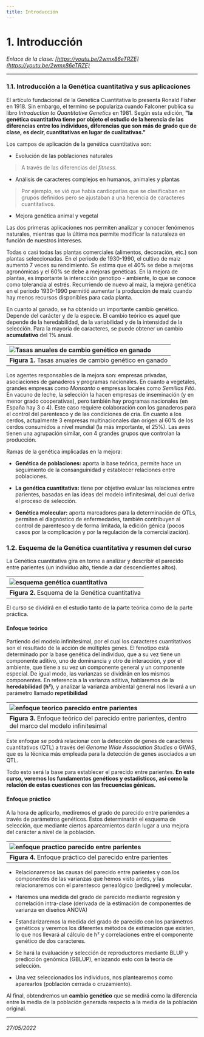 ```yaml
---
title: Introducción 
---
```


# 1. Introducción 

*Enlace de la clase: [https://youtu.be/2wmx86eTRZE](https://youtu.be/2wmx86eTRZE)*

-----

### 1.1. Introducción a la Genética cuantitativa y sus aplicaciones

El artículo fundacional de la Genética Cuantitativa lo presenta Ronald Fisher en 1918. Sin embargo, el termino se populariza cuando Falconer publica su libro *Introduction to Quantitative Genetics* en 1981. Según esta edición, **"la genética cuantitativa tiene por objeto el estudio de la herencia de las diferencias entre los individuos, diferencias que son más de grado que de clase, es decir, cuantitativas en lugar de cualitativas."**

Los campos de aplicación de la genética cuantitativa son: 

- Evolución de las poblaciones naturales 
> A través de las diferencias del *fitness*.

- Análisis de caracteres complejos en humanos, animales y plantas
> Por ejemplo, se vió que había cardiopatías que se clasificaban en grupos definidos pero se ajustaban a una herencia de caracteres cuantitativos. 

- Mejora genética animal y vegetal

Las dos primeras aplicaciones nos permiten analizar y conocer fenómenos naturales, mientras que la última nos permite modificar la naturaleza en función de nuestros intereses. 

Todas o casi todas las plantas comerciales (alimentos, decoración, etc.) son plantas seleccionadas. En el periodo de 1930-1990, el cultivo de maiz aumentó 7 veces su rendimiento. Se estima que el 40% se debe a mejoras agronómicas y el 60% se debe a mejoras genéticas. En la mejora de plantas, es importante la interacción genotipo - ambiente, lo que se conoce como tolerancia al estrés. Recurriendo de nuevo al maiz, la mejora genética en el periodo 1930-1990 permitió aumentar la producción de maíz cuando hay menos recursos disponibles para cada planta.

En cuanto al ganado, se ha obtenido un importante cambio genético. Depende del carácter y de la especie. El cambio teórico es aquel que depende de la heredabilidad, de la variabilidad y de la intensidad de la selección. Para la mayoría de caracteres, se puede obtener un cambio **acumulativo** del 1% anual. 

| ![Tasas anuales de cambio genético en ganado](img/clase1_tasa_anual_cambio_genetico_ganado.png) |
| :-- |
| **Figura 1.** Tasas anuales de cambio genético en ganado |

Los agentes responsables de la mejora son: empresas privadas, asociaciones de ganaderos y programas nacionales. En cuanto a vegetales, grandes empresas como *Monsanto* o empresas locales como *Semillas Fitó*. En vacuno de leche, la selección la hacen empresas de inseminación (y en menor grado cooperativas), pero también hay programas nacionales (en España hay 3 o 4). Este caso requiere colaboración con los ganaderos para el control del parentesco y de las condiciones de cría. En cuanto a los cerdos, actualmente 3 empresas multinacionales dan origen al 60% de los cerdos consumidos a nivel mundial (la más importante, el 25%). Las aves tienen una agrupación similar, con 4 grandes grupos que controlan la producción. 

Ramas de la genética implicadas en la mejora: 

- **Genética de poblaciones:** aporta la base teórica, permite hace un seguimiento de la consanguinidad y establecer relaciones entre poblaciones.   

- **La genética cuantitativa:** tiene por objetivo evaluar las relaciones entre parientes, basadas en las ideas del modelo infinitesimal, del cual deriva el proceso de selección.  

- **Genética molecular:** aporta marcadores para la determinación de QTLs, permiten el diagnóstico de enfermedades, también contribuyen al control de parentesco y de forma limitada, la edición génica (pocos casos por la complicación y por la regulación de la comercialización).   


### 1.2. Esquema de la Genética cuantitativa y resumen del curso
La Genética cuantitativa gira en torno a analizar y describir el parecido entre parientes (un individuo alto, tiende a dar descendientes altos). 

| ![esquema genética cuantitativa](img/clase1_esquema_genetica_cuantitativa.png) |
| :-- |
| **Figura 2.** Esquema de la Genética cuantitativa | 

El curso se dividirá en el estudio tanto de la parte teórica como de la parte práctica. 

#### Enfoque teórico

Partiendo del modelo infinitesimal, por el cual los caracteres cuantitativos son el resultado de la acción de múltiples genes. El fenotipo está determinado por la base genética del individuo, que a su vez tiene un componente aditivo, uno de dominancia y otro de interacción, y por el ambiente, que tiene a su vez un componente general y un componente especial. De igual modo, las varianzas se dividirán en los mismos componentes. En referencia a la varianza aditiva, hablaremos de la **heredabilidad (h²)**, y analizar la varianza ambiental general nos llevará a un parámetro llamado **repetibilidad**

| ![enfoque teorico parecido entre parientes](img/clase1_enfoque_teorico_parecido_parientes.png) |
| :-- |
| **Figura 3.** Enfoque teórico del parecido entre parientes, dentro del marco del modelo infinitesimal | 

Este enfoque se podrá relacionar con la detección de genes de caracteres cuantitativos (QTL) a través del *Genome Wide Association Studies* o GWAS, que es la técnica más empleada para la detección de genes asociados a un QTL.

Todo esto será la base para establecer el parecido entre parientes. **En este curso, veremos los fundamentos genéticos y estadísticos, así como la relación de estas cuestiones con las frecuencias génicas.** 


#### Enfoque práctico

A la hora de aplicarlo, mediremos el grado de parecido entre pariendes a través de parámetros genéticos. Estos determinarán el esquema de selección, que mediante ciertos apareamientos darán lugar a una mejora del carácter a nivel de la población.

| ![enfoque practico parecido entre parientes](img/clase1_enfoque_practico_parecido_parientes.png) |
| :-- |
| **Figura 4.** Enfoque práctico del parecido entre parientes | 

- Relacionaremos las causas del parecido entre parientes y con los componentes de las varianzas que hemos visto antes, y las relacionaremos con el parentesco genealógico (pedigree) y molecular. 

- Haremos una medida del grado de parecido mediante regresión y correlación intra-clase (derivada de la estimación de componentes de varianza en diseños ANOVA)

- Estandarizaremos la medida del grado de parecido con los parámetros genéticos y veremos los diferentes métodos de estimación que existen, lo que nos llevará al cálculo de h² y correlaciones entre el componente genético de dos caracteres. 

- Se hará la evaluación y selección de reproductores mediante BLUP y predicción genómica (GBLUP), enlazando esto con la teoría de selección. 

- Una vez seleccionados los individuos, nos plantearemos como aparearlos (población cerrada o cruzamiento). 

Al final, obtendremos un **cambio genético** que se medirá como la diferencia entre la media de la población generada respecto a la media de la población original. 

---

###### 27/05/2022